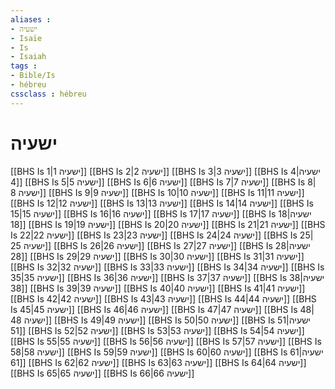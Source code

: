 ```yaml
---
aliases : 
- ישעיה
- Isaïe
- Is
- Isaiah
tags : 
- Bible/Is
- hébreu
cssclass : hébreu
---
```


# ישעיה

[[BHS Is 1|ישעיה 1]]
[[BHS Is 2|ישעיה 2]]
[[BHS Is 3|ישעיה 3]]
[[BHS Is 4|ישעיה 4]]
[[BHS Is 5|ישעיה 5]]
[[BHS Is 6|ישעיה 6]]
[[BHS Is 7|ישעיה 7]]
[[BHS Is 8|ישעיה 8]]
[[BHS Is 9|ישעיה 9]]
[[BHS Is 10|ישעיה 10]]
[[BHS Is 11|ישעיה 11]]
[[BHS Is 12|ישעיה 12]]
[[BHS Is 13|ישעיה 13]]
[[BHS Is 14|ישעיה 14]]
[[BHS Is 15|ישעיה 15]]
[[BHS Is 16|ישעיה 16]]
[[BHS Is 17|ישעיה 17]]
[[BHS Is 18|ישעיה 18]]
[[BHS Is 19|ישעיה 19]]
[[BHS Is 20|ישעיה 20]]
[[BHS Is 21|ישעיה 21]]
[[BHS Is 22|ישעיה 22]]
[[BHS Is 23|ישעיה 23]]
[[BHS Is 24|ישעיה 24]]
[[BHS Is 25|ישעיה 25]]
[[BHS Is 26|ישעיה 26]]
[[BHS Is 27|ישעיה 27]]
[[BHS Is 28|ישעיה 28]]
[[BHS Is 29|ישעיה 29]]
[[BHS Is 30|ישעיה 30]]
[[BHS Is 31|ישעיה 31]]
[[BHS Is 32|ישעיה 32]]
[[BHS Is 33|ישעיה 33]]
[[BHS Is 34|ישעיה 34]]
[[BHS Is 35|ישעיה 35]]
[[BHS Is 36|ישעיה 36]]
[[BHS Is 37|ישעיה 37]]
[[BHS Is 38|ישעיה 38]]
[[BHS Is 39|ישעיה 39]]
[[BHS Is 40|ישעיה 40]]
[[BHS Is 41|ישעיה 41]]
[[BHS Is 42|ישעיה 42]]
[[BHS Is 43|ישעיה 43]]
[[BHS Is 44|ישעיה 44]]
[[BHS Is 45|ישעיה 45]]
[[BHS Is 46|ישעיה 46]]
[[BHS Is 47|ישעיה 47]]
[[BHS Is 48|ישעיה 48]]
[[BHS Is 49|ישעיה 49]]
[[BHS Is 50|ישעיה 50]]
[[BHS Is 51|ישעיה 51]]
[[BHS Is 52|ישעיה 52]]
[[BHS Is 53|ישעיה 53]]
[[BHS Is 54|ישעיה 54]]
[[BHS Is 55|ישעיה 55]]
[[BHS Is 56|ישעיה 56]]
[[BHS Is 57|ישעיה 57]]
[[BHS Is 58|ישעיה 58]]
[[BHS Is 59|ישעיה 59]]
[[BHS Is 60|ישעיה 60]]
[[BHS Is 61|ישעיה 61]]
[[BHS Is 62|ישעיה 62]]
[[BHS Is 63|ישעיה 63]]
[[BHS Is 64|ישעיה 64]]
[[BHS Is 65|ישעיה 65]]
[[BHS Is 66|ישעיה 66]]
